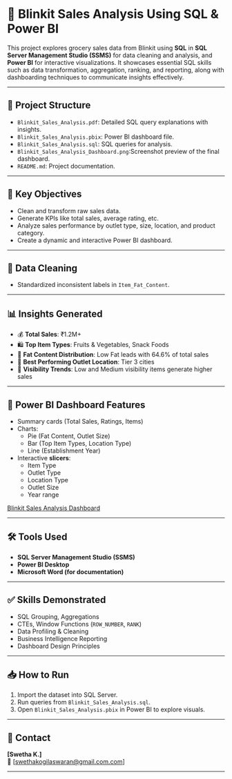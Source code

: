 # 🛒 Blinkit Sales Analysis Using SQL & Power BI

This project explores grocery sales data from Blinkit using **SQL** in **SQL Server Management Studio (SSMS)** for data cleaning and analysis, and **Power BI** for interactive visualizations. 
It showcases essential SQL skills such as data transformation, aggregation, ranking, and reporting, along with dashboarding techniques to communicate insights effectively.

---

## 📁 Project Structure

- `Blinkit_Sales_Analysis.pdf`: Detailed SQL query explanations with insights.
- `Blinkit_Sales_Analysis.pbix`: Power BI dashboard file.
- `Blinkit_Sales_Analysis.sql`: SQL queries for analysis.
- `Blinkit_Sales_Analysis_Dashboard.png`:Screenshot preview of the final dashboard.
- `README.md`: Project documentation.

---

## 🧠 Key Objectives

- Clean and transform raw sales data.
- Generate KPIs like total sales, average rating, etc.
- Analyze sales performance by outlet type, size, location, and product category.
- Create a dynamic and interactive Power BI dashboard.

---

## 🧹 Data Cleaning

- Standardized inconsistent labels in `Item_Fat_Content`.

---

## 📊 Insights Generated

- 💰 **Total Sales**: ₹1.2M+
- 🛍 **Top Item Types**: Fruits & Vegetables, Snack Foods
- 🧈 **Fat Content Distribution**: Low Fat leads with 64.6% of total sales
- 🏬 **Best Performing Outlet Location**: Tier 3 cities
- 🎯 **Visibility Trends**: Low and Medium visibility items generate higher sales

---

## 📌 Power BI Dashboard Features

- Summary cards (Total Sales, Ratings, Items)
- Charts:
  - Pie (Fat Content, Outlet Size)
  - Bar (Top Item Types, Location Type)
  - Line (Establishment Year)
- Interactive **slicers**:
  - Item Type
  - Outlet Type
  - Location Type
  - Outlet Size
  - Year range

[Blinkit Sales Analysis Dashboard](5.Blinkit_Sales_Analysis_Dashboard.png)

---

## 🛠 Tools Used

- **SQL Server Management Studio (SSMS)**
- **Power BI Desktop**
- **Microsoft Word (for documentation)**

---

## ✅ Skills Demonstrated

- SQL Grouping, Aggregations
- CTEs, Window Functions (`ROW_NUMBER`, `RANK`)
- Data Profiling & Cleaning
- Business Intelligence Reporting
- Dashboard Design Principles

---

## 📥 How to Run

1. Import the dataset into SQL Server.
2. Run queries from `Blinkit_Sales_Analysis.sql`.
3. Open `Blinkit_Sales_Analysis.pbix` in Power BI to explore visuals.

---

## 📩 Contact

**[Swetha K.]**  
📧 [swethakogilaswaran@gmail.com.com]  

---

